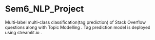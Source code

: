 # Sem6_NLP_Project
Multi-label multi-class classification(tag prediction) of Stack Overflow questions along with Topic Modelling . Tag prediction model is deployed using streamlit.io .
